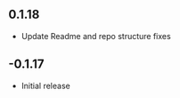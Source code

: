 <!-- https://developers.home-assistant.io/docs/add-ons/presentation#keeping-a-changelog -->

## 0.1.18

- Update Readme and repo structure fixes

## -0.1.17

- Initial release
